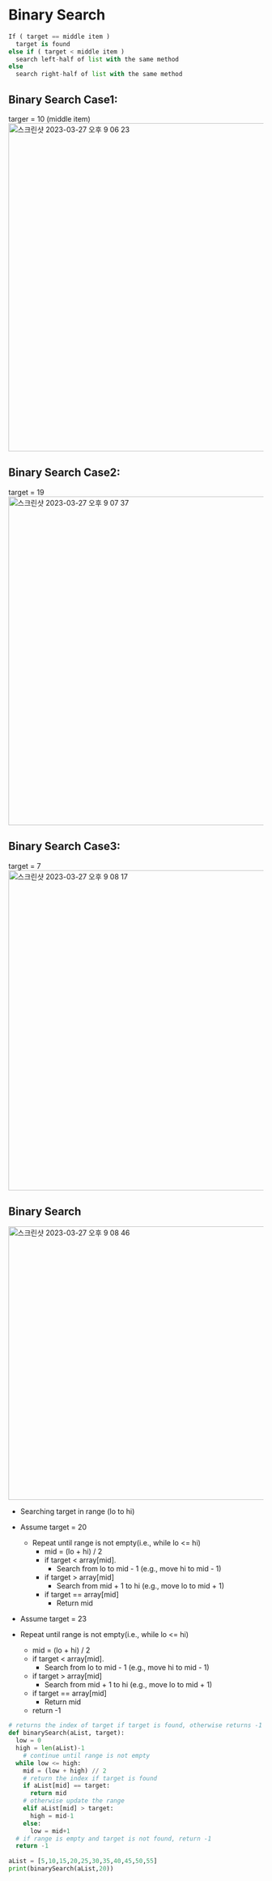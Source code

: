 # Binary Search
```py
If ( target == middle item )
  target is found
else if ( target < middle item )
  search left-half of list with the same method
else
  search right-half of list with the same method
```

## Binary Search Case1:
targer = 10 (middle item)
<img width="648" alt="스크린샷 2023-03-27 오후 9 06 23" src="https://user-images.githubusercontent.com/94044443/228054323-66690bfa-2348-460d-b2e0-7b84c705f016.png">

## Binary Search Case2:
target = 19
<img width="649" alt="스크린샷 2023-03-27 오후 9 07 37" src="https://user-images.githubusercontent.com/94044443/228054572-2866ce97-8ed8-4b84-ae94-31d2bdded4cd.png">

## Binary Search Case3:
target = 7
<img width="632" alt="스크린샷 2023-03-27 오후 9 08 17" src="https://user-images.githubusercontent.com/94044443/228054708-607e7125-4e01-445d-9f38-07071da5d0a3.png">

## Binary Search
<img width="540" alt="스크린샷 2023-03-27 오후 9 08 46" src="https://user-images.githubusercontent.com/94044443/228054819-15f6850a-42a3-4ceb-825f-890aae94699f.png">

* Searching target in range (lo to hi)
* Assume target = 20
  * Repeat until range is not empty(i.e., while lo <= hi)
    * mid = (lo + hi) / 2
    * if target < array[mid].
      * Search from lo to mid - 1 (e.g., move hi to mid - 1)
    * if target > array[mid]
      * Search from mid + 1 to hi (e.g., move lo to mid + 1)
    * if target == array[mid]
      * Return mid

* Assume target = 23
* Repeat until range is not empty(i.e., while lo <= hi)
  * mid = (lo + hi) / 2
  * if target < array[mid].
    * Search from lo to mid - 1 (e.g., move hi to mid - 1)
  * if target > array[mid]
    * Search from mid + 1 to hi (e.g., move lo to mid + 1)
  * if target == array[mid]
    * Return mid
  * return -1

```py
# returns the index of target if target is found, otherwise returns -1
def binarySearch(aList, target):
  low = 0
  high = len(aList)-1
    # continue until range is not empty
  while low <= high:
    mid = (low + high) // 2
    # return the index if target is found
    if aList[mid] == target:
      return mid
    # otherwise update the range
    elif aList[mid] > target:
      high = mid-1
    else:
      low = mid+1
  # if range is empty and target is not found, return -1
  return -1
  
aList = [5,10,15,20,25,30,35,40,45,50,55]
print(binarySearch(aList,20))
```
